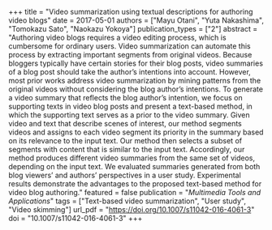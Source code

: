 +++
title = "Video summarization using textual descriptions for authoring video blogs"
date = 2017-05-01
authors = ["Mayu Otani", "Yuta Nakashima", "Tomokazu Sato", "Naokazu Yokoya"]
publication_types = ["2"]
abstract = "Authoring video blogs requires a video editing process, which is cumbersome for ordinary users. Video summarization can automate this process by extracting important segments from original videos. Because bloggers typically have certain stories for their blog posts, video summaries of a blog post should take the author’s intentions into account. However, most prior works address video summarization by mining patterns from the original videos without considering the blog author’s intentions. To generate a video summary that reflects the blog author’s intention, we focus on supporting texts in video blog posts and present a text-based method, in which the supporting text serves as a prior to the video summary. Given video and text that describe scenes of interest, our method segments videos and assigns to each video segment its priority in the summary based on its relevance to the input text. Our method then selects a subset of segments with content that is similar to the input text. Accordingly, our method produces different video summaries from the same set of videos, depending on the input text. We evaluated summaries generated from both blog viewers’ and authors’ perspectives in a user study. Experimental results demonstrate the advantages to the proposed text-based method for video blog authoring."
featured = false
publication = "*Multimedia Tools and Applications*"
tags = ["Text-based video summarization", "User study", "Video skimming"]
url_pdf = "https://doi.org/10.1007/s11042-016-4061-3"
doi = "10.1007/s11042-016-4061-3"
+++

